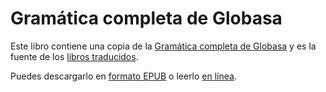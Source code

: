 # Gramática completa de Globasa

Este libro contiene una copia de la [Gramática completa de Globasa](https://xwexi.globasa.net/spa/gramati)
y es la fuente de los [libros traducidos](https://salif.github.io/gramati-fe-globasa/).

Puedes descargarlo en [formato EPUB](Gramati_fe_Globasa_Mesi_12_2024_spa.epub)
o leerlo [en línea](https://salif.github.io/gramati-fe-globasa/spa/).

[^1]: En la medida posible según la ley, el equipo de Globasa ha renunciado a todos los derechos de autor y derechos relacionados o conexos al sitio web.
